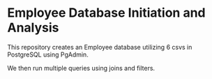 # Employee Database Initiation and Analysis  

This repository creates an Employee database utilizing 6 csvs in PostgreSQL using PgAdmin.  

We then run multiple queries using joins and filters.  

